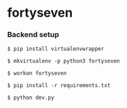 # fortyseven

### Backend setup

`$ pip install virtualenvwrapper`

`$ mkvirtualenv -p python3 fortyseven`

`$ workon fortyseven`

`$ pip install -r requirements.txt`

`$ python dev.py`
